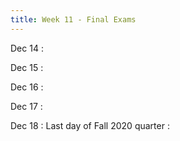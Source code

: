 ```yaml
---
title: Week 11 - Final Exams
---
```

Dec 14
: [](#)

Dec 15
: [](#)

Dec 16
: [](#)

Dec 17
: [](#)

Dec 18
: Last day of Fall 2020 quarter
: [](#)

